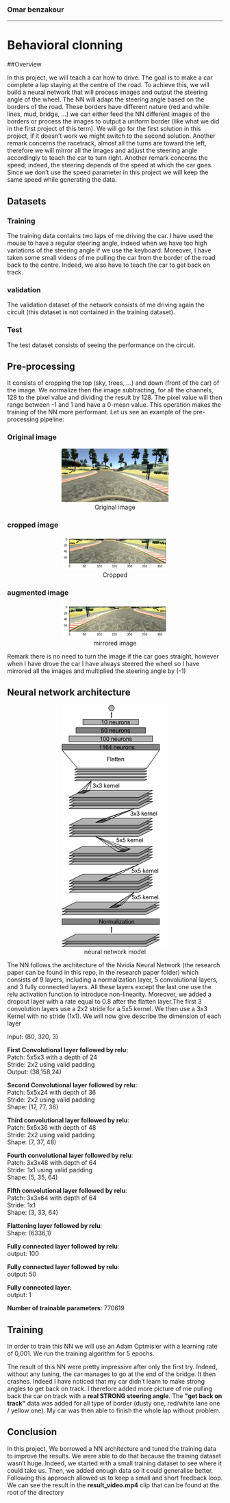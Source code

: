 ### Omar benzakour
---


# **Behavioral clonning** 

##Overview

In this project, we will teach a car how to drive. The goal is to make a car complete a lap staying at the centre of the road. To achieve this, we will build a neural network that will process images and output the steering angle of the wheel.
The NN will adapt the steering angle based on the borders of the road. These borders have different nature (red and while lines, mud, bridge, …) we can either feed the NN different images of the borders or process the images to output a uniform border (like what we did in the first project of this term). We will go for the first solution in this project, if it doesn’t work we might switch to the second solution.
Another remark concerns the racetrack, almost all the turns are toward the left, therefore we will mirror all the images and adjust the steering angle accordingly to teach the car to turn right.
Another remark concerns the speed; indeed, the steering depends of the speed at which the car goes. Since we don’t use the speed parameter in this project we will keep the same speed while generating the data.


## Datasets

### Training
The training data contains two laps of me driving the car. I have used the mouse to have a regular steering angle, indeed when we have too high variations of the steering angle if we use the keyboard. Moreover, I have taken some small videos of me pulling the car from the border of the road back to the centre. Indeed, we also have to teach the car to get back on track.


### validation
The validation dataset of the network consists of me driving again the circuit (this dataset is not contained in the training dataset).

### Test
The test dataset consists of seeing the performance on the circuit.


## Pre-processing

It consists of cropping the top (sky, trees, …) and down (front of the car) of the image.
We normalize then the image subtracting, for all the channels, 128 to the pixel value and dividing the result by 128. The pixel value will then range between -1 and 1 and have a 0-mean value. This operation makes the training of the NN more performant. Let us see an example of the pre-processing pipeline:


### Original image

<div style="text-align:center">
	<img src="./report_resources/original.png" width="250" >
	<figcaption>Original image</figcaption>
</div>

### cropped image

<div style="text-align:center">
	<img src="./report_resources/cropped.png" width="250" >
	<figcaption>Cropped</figcaption>
</div>

### augmented image

<div style="text-align:center">
	<img src="./report_resources/augmented.png" width="250" >
	<figcaption>mirrored image</figcaption>
</div>

Remark there is no need to turn the image if the car goes straight, however when I have drove the car I have always steered the wheel so I have mirrored all the images and multiplied the steering angle by (-1)


## Neural network architecture


<div style="text-align:center">
	<img src="./report_resources/model.png" width="250" >
	<figcaption>neural network model</figcaption>
</div>

The NN follows the architecture of the Nvidia Neural Network (the research paper can be found in this repo, in the research paper folder) which consists of 9 layers, including a normalization layer, 5 convolutional layers, and 3 fully connected layers. All these layers except the last one use the relu activation function to introduce non-linearity. 
Moreover, we added a dropout layer with a rate equal to 0.8 after the flatten layer.The first 3 convolution layers use a 2x2 stride for a 5x5 kernel.  We then use a 3x3 Kernel with no stride (1x1). We will now give describe the dimension of each layer



Input: (80, 320, 3)

**First Convolutional layer followed by relu:** </br>
Patch: 5x5x3 with a depth of 24 </br>
Stride: 2x2 using valid padding </br>
Output: (38,158,24)

**Second Convolutional layer followed by relu:** </br>
Patch: 5x5x24 with depth of 36 </br>
Stride: 2x2 using valid padding </br>
Shape: (17, 77, 36)

**Third convolutional layer followed by relu**: </br>
Patch: 5x5x36 with depth of 48 </br>
Stride: 2x2 using valid padding</br> 
Shape: (7, 37, 48) 

**Fourth convolutional layer followed by relu**:</br>
Patch: 3x3x48 with depth of 64</br>
Stride: 1x1 using valid padding</br>
Shape: (5, 35, 64)

**Fifth convolutional layer followed by relu**:</br>
Patch: 3x3x64 with depth of 64</br>
Stride: 1x1</br>
Shape: (3, 33, 64)

**Flattening layer followed by relu**:</br>
Shape: (6336,1)</br>

**Fully connected layer followed by relu**:</br>
output: 100

**Fully connected layer followed by relu**:</br>
output: 50

**Fully connected layer**:</br>
output: 1

**Number of trainable parameters**: 770619

## Training

In order to train this NN we will use an Adam Optmisier with a learning rate of 0,001. We run the training algorithm for 5 epochs.

The result of this NN were pretty impressive after only the first try. Indeed, without any tuning, the car manages to go at the end of the bridge. It then crashes. Indeed I have noticed that my car didn’t learn to make strong angles to get back on track. I therefore added more picture of me pulling back the car on track with a **real STRONG steering angle**. The **"get back on track"** data was added for all type of border (dusty one, red/white lane one / yellow one). My car was then able to finish the whole lap without problem. 


## Conclusion

In this project, We borrowed a NN architecture and tuned the training data to improve the results. We were able to do that because the training dataset wasn’t huge. Indeed, we started with a small training dataset to see where it could take us. Then, we added enough data so it could generalise better. Following this approach allowed us to keep a small and short feedback loop. We can see the result in the **result_video.mp4** clip that can be found at the root of the directory





